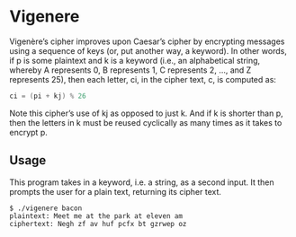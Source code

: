 # Vigenere
Vigenère’s cipher improves upon Caesar’s cipher by encrypting messages using a sequence of keys (or, put another way, a keyword). In other words, if p is some plaintext and k is a keyword (i.e., an alphabetical string, whereby A represents 0, B represents 1, C represents 2, …​, and Z represents 25), then each letter, ci, in the cipher text, c, is computed as:
```c
ci = (pi + kj) % 26
```
Note this cipher’s use of kj as opposed to just k. And if k is shorter than p, then the letters in k must be reused cyclically as many times as it takes to encrypt p.

## Usage
This program takes in a keyword, i.e. a string, as a second input. It then prompts the user for a plain text, returning its cipher text.
```
$ ./vigenere bacon
plaintext: Meet me at the park at eleven am
ciphertext: Negh zf av huf pcfx bt gzrwep oz
```